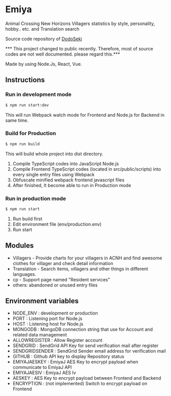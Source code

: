 # Emiya
Animal Crossing New Horizons Villagers statistics by style, personality, hobby.. etc. and Translation search 

Source code repository of [DodoSeki](https://dodo.ij.r)

*** This project changed to public recently. Therefore, most of source codes are not well documented. please regard this.***

Made by using Node.Js, React, Vue.

## Instructions
### Run in development mode
```bash
$ npm run start:dev
```
This will run Webpack watch mode for Frontend and Node.js for Backend in same time.

### Build for Production
```bash
$ npm run build
```
This will build whole project into dist directory.
1. Compile TypeScript codes into JavaScript Node.js
2. Compile Frontend TypeScript codes (located in src/public/scripts) into every single entry files using Webpack
3. Obfuscate minified webpack frontend javascript files
4. After finished, It become able to run in Production mode
### Run in production mode
```bash
$ npm run start
```
1. Run build first
2. Edit environment file (env/production.env)
3. Run start
## Modules
 - Villagers - Provide charts for your villagers in ACNH and find awesome clothes for villager and check detail information
 - Translation - Search items, villagers and other things in different languages.
 - cp - Support page named "Resident services"
 - others: abandoned or unused entry files

## Environment variables
 - NODE_ENV : development or production
 - PORT : Listening port for Node.js
 - HOST : Listening host for Node.js
 - MONGODB : MongoDB connection string that use for Account and related data management
 - ALLOWREGISTER : Allow Register account
 - SENDGRID : SendGrid API Key for send verification mail after register
 - SENDGRIDSENDER : SendGrid Sender email address for verification mail
 - GITHUB : Github API key to display Repository status
 - EMIYAJAESKEY : EmiyaJ AES Key to encrypt payload when communicate to EmiyaJ API
 - EMIYAJAESIV : EmiyaJ AES Iv 
 - AESKEY : AES Key to encrypt payload between Frontend and Backend
 - ENCRYPTION : (not implemented) Switch to encrypt payload on Frontend
